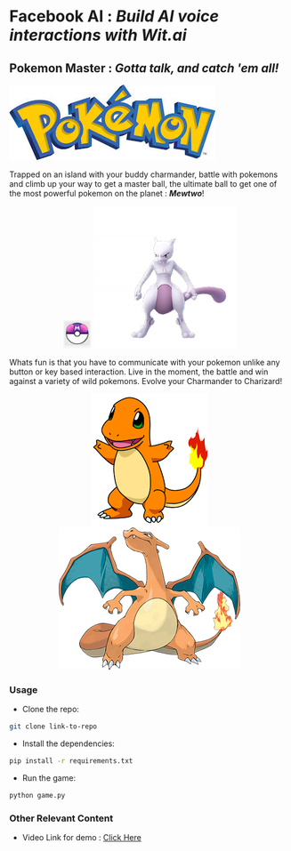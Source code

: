 # Facebook AI : *Build AI voice interactions with Wit.ai*
## Pokemon Master : *Gotta talk, and catch 'em all!*
<img src="assets/pokemon.jpg">

Trapped on an island with your buddy charmander, battle with pokemons and climb up your way to get a master ball, the ultimate ball to get one of the most powerful pokemon on the planet : ***Mewtwo***!

<p align="center">
<img src="assets/master_ball.png" height="50" width="50">
<img src="assets/mewtwo.png">
</p>

Whats fun is that you have to communicate with your pokemon unlike any button or key based interaction. Live in the moment, the battle and win against a variety of wild pokemons. Evolve your Charmander to Charizard! 

<p align="center">
<img src="assets/charmander.png">
<img src="assets/charizard.png">
</p>

### Usage

* Clone the repo:
```bash
git clone link-to-repo
```
* Install the dependencies:
```bash
pip install -r requirements.txt
```
* Run the game:
```bash
python game.py
```

### Other Relevant Content

* Video Link for demo : [Click Here](https://youtu.be/wZEobW0SpMs)
